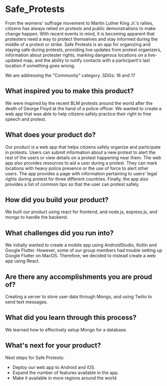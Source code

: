 # Safe_Protests

From the womens' suffrage movement to Martin Luther King Jr.'s rallies, citizens has always relied on protests and public demonstrations to make change happen. With recent events in mind, it is becoming apparent that protesters need a way to protect themselves and stay informed during the middle of a protest or strike. Safe Protests is an app for organizing and staying safe during protests, providing live updates from protest organizers, information about protester rights, marking dangerous locations on a live-updated map, and the ability to notify contacts with a participant's last location if something goes wrong.


We are addressing the "Community" category. SDGs: 16 and 17


## What inspired you to make this product?
We were inspired by the recent BLM protests around the world after the death of George Floyd at the hand of a police officer. We wanted to create a web app that was able to help citizens safely practice their right to free speech and protest. 

## What does your product do?
Our product is a web app that helps citizens safely organize and participate in protests. Users can submit information about a new protest to alert the rest of the users or view details on a protest happening near them. The web app also provides resources to aid a user during a protest. They can mark locations with heavy police presence or the use of force to alert other users. The app provides a page with information pertaining to users' legal rights during protest for three different countries. Finally, the app also provides a list of common tips so that the user can protest safely.

## How did you build your product?
We built our product using react for frontend, and node.js, express.js, and mongo to handle the backend.

## What challenges did you run into?
We initially wanted to create a mobile app using AndroidStudio, Kotlin and Google Flutter. However, some of our group members had trouble setting up Google Flutter on MacOS. Therefore, we decided to instead create a web app using React. 

## Are there any accomplishments you are proud of?
Creating a server to store user data through Mongo, and using Twilio to send text messages.

## What did you learn through this process?
We learned how to effectively setup Mongo for a database. 

## What's next for your product?
Next steps for Safe Protests: 
* Deploy our web app to Android and iOS. 
* Expand the number of features available in the app. 
* Make it available in more regions around the world.
